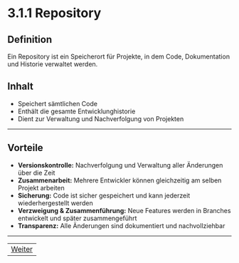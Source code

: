 # 3.1.1 Repository

## Definition

Ein Repository ist ein Speicherort für Projekte, in dem Code, Dokumentation und Historie verwaltet werden.

## Inhalt

- Speichert sämtlichen Code
- Enthält die gesamte Entwicklunghistorie
- Dient zur Verwaltung und Nachverfolgung von Projekten

---

## Vorteile

- **Versionskontrolle:** Nachverfolgung und Verwaltung aller Änderungen über die Zeit  
- **Zusammenarbeit:** Mehrere Entwickler können gleichzeitig am selben Projekt arbeiten  
- **Sicherung:** Code ist sicher gespeichert und kann jederzeit wiederhergestellt werden  
- **Verzweigung & Zusammenführung:** Neue Features werden in Branches entwickelt und später zusammengeführt  
- **Transparenz:** Alle Änderungen sind dokumentiert und nachvollziehbar

---

| |
| --- |
| [Weiter](/docs/3/1/2/README.md) |
